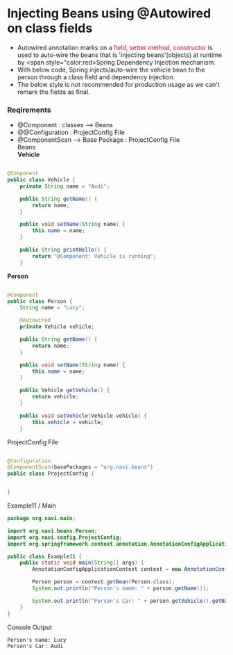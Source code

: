 # Injecting Beans using @Autowired on class fields

- Autowired annotation marks on a <span style="color:red"> field, setter method, constructor </span>
  is used to auto-wire the beans that is 'injecting beans'(objects) at runtime by <span style="color:red>Spring
  Dependency Injection</span> mechanism.
- With below code, Spring injects/auto-wire the vehicle bean to the person through a class field and dependency
  injection.
- The below style is not recommended for production usage as we can't remark the fields as final.

### Reqirements

- @Component : classes --> Beans
- @@Configuration : ProjectConfig File
- @ComponentScan --> Base Package : ProjectConfig File  
  Beans
  <br>
  **Vehicle**

````java

@Component
public class Vehicle {
    private String name = "Audi";

    public String getName() {
        return name;
    }

    public void setName(String name) {
        this.name = name;
    }

    public String printHello() {
        return "@Component: Vehicle is running";
    }

````

**Person**

````java

@Component
public class Person {
    String name = "Lucy";

    @Autowired
    private Vehicle vehicle;

    public String getName() {
        return name;
    }

    public void setName(String name) {
        this.name = name;
    }

    public Vehicle getVehicle() {
        return vehicle;
    }

    public void setVehicle(Vehicle vehicle) {
        this.vehicle = vehicle;
    }

````

ProjectConfig File

````java

@Configuration
@ComponentScan(basePackages = "org.navi.beans")
public class ProjectConfig {


}

````

Example11 / Main

````java
package org.navi.main;

import org.navi.beans.Person;
import org.navi.config.ProjectConfig;
import org.springframework.context.annotation.AnnotationConfigApplicationContext;

public class Example11 {
    public static void main(String[] args) {
        AnnotationConfigApplicationContext context = new AnnotationConfigApplicationContext(ProjectConfig.class);

        Person person = context.getBean(Person.class);
        System.out.println("Person's name: " + person.getName());

        System.out.println("Person's Car: " + person.getVehicle().getName());
    }
}

````

Console Output

````
Person's name: Lucy
Person's Car: Audi
````